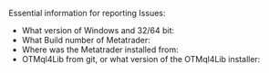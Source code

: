 Essential information for reporting Issues:
* What version of Windows and 32/64 bit:
* What Build number of Metatrader:
* Where was the Metatrader installed from:
* OTMql4Lib from git, or what version of the OTMql4Lib installer:
